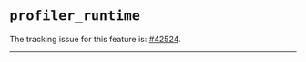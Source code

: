 # `profiler_runtime`

The tracking issue for this feature is: [#42524](https://github.com/dust-lang/dust/issues/42524).

------------------------
